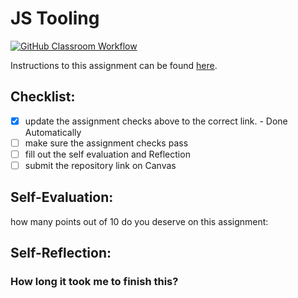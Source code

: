 JS Tooling
===================================
[![GitHub Classroom Workflow](https://github.com/Nivi-B/Tooling-Lab-Template/actions/workflows/classroom.yml/badge.svg)](https://github.com/Nivi-B/Tooling-Lab-Template/actions/workflows/classroom.yml)

Instructions to this assignment can be found [here](https://reedws.github.io/IT3049C/coursework/labs/tooling/).

## Checklist:
- [x] update the assignment checks above to the correct link. - Done Automatically
- [ ] make sure the assignment checks pass
- [ ] fill out the self evaluation and Reflection
- [ ] submit the repository link on Canvas

## Self-Evaluation: 
how many points out of 10 do you deserve on this assignment: 

## Self-Reflection:


### How long it took me to finish this?

